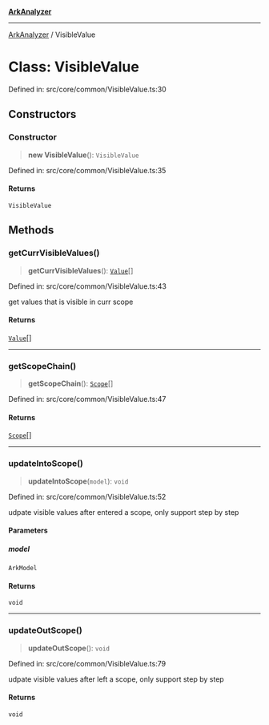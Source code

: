 [**ArkAnalyzer**](../README.md)

***

[ArkAnalyzer](../globals.md) / VisibleValue

# Class: VisibleValue

Defined in: src/core/common/VisibleValue.ts:30

## Constructors

### Constructor

> **new VisibleValue**(): `VisibleValue`

Defined in: src/core/common/VisibleValue.ts:35

#### Returns

`VisibleValue`

## Methods

### getCurrVisibleValues()

> **getCurrVisibleValues**(): [`Value`](../interfaces/Value.md)[]

Defined in: src/core/common/VisibleValue.ts:43

get values that is visible in curr scope

#### Returns

[`Value`](../interfaces/Value.md)[]

***

### getScopeChain()

> **getScopeChain**(): [`Scope`](Scope.md)[]

Defined in: src/core/common/VisibleValue.ts:47

#### Returns

[`Scope`](Scope.md)[]

***

### updateIntoScope()

> **updateIntoScope**(`model`): `void`

Defined in: src/core/common/VisibleValue.ts:52

udpate visible values after entered a scope, only support step by step

#### Parameters

##### model

`ArkModel`

#### Returns

`void`

***

### updateOutScope()

> **updateOutScope**(): `void`

Defined in: src/core/common/VisibleValue.ts:79

udpate visible values after left a scope, only support step by step

#### Returns

`void`
